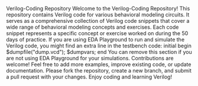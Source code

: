 Verilog-Coding Repository
Welcome to the Verilog-Coding Repository! This repository contains Verilog code for various behavioral modeling circuits. It serves as a comprehensive collection of Verilog code snippets that cover a wide range of behavioral modeling concepts and exercises. Each code snippet represents a specific concept or exercise worked on during the 50 days of practice.
If you are using EDA Playground to run and simulate the Verilog code, you might find an extra line in the testbench code:
initial begin 
    $dumpfile("dump.vcd"); 
    $dumpvars;
end
You can remove this section if you are not using EDA Playground for your simulations.
Contributions are welcome! Feel free to add more examples, improve existing code, or update documentation. Please fork the repository, create a new branch, and submit a pull request with your changes.
Enjoy coding and learning Verilog!
